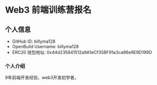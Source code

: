 # Web3 前端训练营报名

## 个人信息

* GitHub ID: billyma128
* OpenBuild Username: billyma128
* ERC20 钱包地址: 0x44d235841512a9A1eCf35BF91a3ca96e9E9D199D

### 个人介绍

9年前端开发经验，web3开发初学者。
